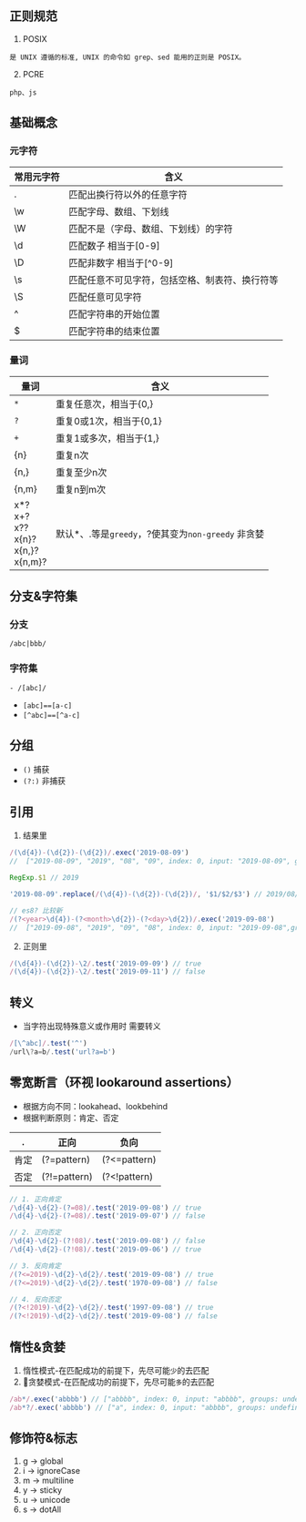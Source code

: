 ## 正则规范
1. POSIX
```
是 UNIX 遵循的标准, UNIX 的命令如 grep、sed 能用的正则是 POSIX。
```
2. PCRE
```
php、js
```

## 基础概念
### 元字符

常用元字符 | 含义
---|---
. | 匹配出换行符以外的任意字符
\w | 匹配字母、数组、下划线
\W | 匹配不是（字母、数组、下划线）的字符
\d | 匹配数子 相当于[0-9]
\D | 匹配非数字 相当于[^0-9]
\s | 匹配任意不可见字符，包括空格、制表符、换行符等
\S | 匹配任意可见字符
^ | 匹配字符串的开始位置
$ | 匹配字符串的结束位置

### 量词

量词 | 含义
---|---
`*` | 重复任意次，相当于{0,}
`?` | 重复0或1次，相当于{0,1}
`+` | 重复1或多次，相当于{1,}
{n} | 重复n次
{n,} | 重复至少n次
{n,m} | 重复n到m次
x*?<br>x+?<br>x??<br>x{n}?<br>x{n,}?<br>x{n,m}? | 默认*、.等是`greedy`，?使其变为`non-greedy` 非贪婪

## 分支&字符集
### 分支
```/abc|bbb/```

### 字符集
```- /[abc]/```
- `[abc]==[a-c]`
- `[^abc]==[^a-c]`

## 分组
- `()` 捕获
- `(?:)` 非捕获

## 引用
1. 结果里
```js
/(\d{4})-(\d{2})-(\d{2})/.exec('2019-08-09')
//  ["2019-08-09", "2019", "08", "09", index: 0, input: "2019-08-09", groups: undefined]

RegExp.$1 // 2019

'2019-08-09'.replace(/(\d{4})-(\d{2})-(\d{2})/, '$1/$2/$3') // 2019/08/09

// es8? 比较新
/(?<year>\d{4})-(?<month>\d{2})-(?<day>\d{2})/.exec('2019-09-08')
//  ["2019-09-08", "2019", "09", "08", index: 0, input: "2019-09-08",groups: {year: "2019", month: "09", day: "08"}]

```
2. 正则里
```js
/(\d{4})-(\d{2})-\2/.test('2019-09-09') // true
/(\d{4})-(\d{2})-\2/.test('2019-09-11') // false
```

## 转义
- 当字符出现特殊意义或作用时 需要转义
```js
/[\^abc]/.test('^')
/url\?a=b/.test('url?a=b')
```

## 零宽断言（环视 lookaround assertions）
- 根据方向不同：lookahead、lookbehind
- 根据判断原则：肯定、否定

 . | 正向 | 负向
---|---|---
肯定 | (?=pattern) | (?<=pattern)
否定 | (?!=pattern) | (?<!pattern)

```js
// 1. 正向肯定
/\d{4}-\d{2}-(?=08)/.test('2019-09-08') // true
/\d{4}-\d{2}-(?=08)/.test('2019-09-07') // false

// 2. 正向否定
/\d{4}-\d{2}-(?!08)/.test('2019-09-08') // false
/\d{4}-\d{2}-(?!08)/.test('2019-09-06') // true

// 3. 反向肯定
/(?<=2019)-\d{2}-\d{2}/.test('2019-09-08') // true
/(?<=2019)-\d{2}-\d{2}/.test('1970-09-08') // false

// 4. 反向否定
/(?<!2019)-\d{2}-\d{2}/.test('1997-09-08') // true
/(?<!2019)-\d{2}-\d{2}/.test('2019-09-08') // false

```

## 惰性&贪婪
1. 惰性模式-在匹配成功的前提下，先尽可能`少`的去匹配
2. 贪婪模式-在匹配成功的前提下，先尽可能`多`的去匹配

```js
/ab*/.exec('abbbb') // ["abbbb", index: 0, input: "abbbb", groups: undefined]
/ab*?/.exec('abbbb') // ["a", index: 0, input: "abbbb", groups: undefined]
```

## 修饰符&标志

1. g → global
2. i → ignoreCase
3. m → multiline
4. y → sticky
5. u → unicode
6. s → dotAll